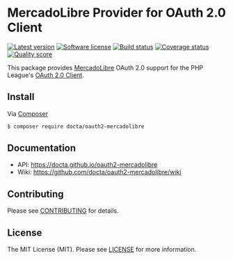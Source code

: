# MercadoLibre Provider for OAuth 2.0 Client

[![Latest version](https://img.shields.io/github/release/docta/oauth2-mercadolibre.svg?style=flat-square)](https://github.com/docta/oauth2-mercadolibre/releases)
[![Software license](https://img.shields.io/badge/license-MIT-brightgreen.svg?style=flat-square)](LICENSE)
[![Build status](https://img.shields.io/travis/docta/oauth2-mercadolibre/master.svg?style=flat-square)](https://travis-ci.org/docta/oauth2-mercadolibre)
[![Coverage status](https://img.shields.io/scrutinizer/coverage/g/docta/oauth2-mercadolibre.svg?style=flat-square)](https://scrutinizer-ci.com/g/docta/oauth2-mercadolibre/code-structure)
[![Quality score](https://img.shields.io/scrutinizer/g/docta/oauth2-mercadolibre.svg?style=flat-square)](https://scrutinizer-ci.com/g/docta/oauth2-mercadolibre)

This package provides [MercadoLibre](http://developers.mercadolibre.com/) OAuth 2.0 support for the PHP League's [OAuth 2.0 Client](https://github.com/thephpleague/oauth2-client).

## Install

Via [Composer](https://getcomposer.org/)

```bash
$ composer require docta/oauth2-mercadolibre
```

## Documentation

- API: https://docta.github.io/oauth2-mercadolibre
- Wiki: https://github.com/docta/oauth2-mercadolibre/wiki

## Contributing

Please see [CONTRIBUTING](https://github.com/docta/oauth2-mercadolibre/blob/master/CONTRIBUTING.md) for details.

## License

The MIT License (MIT). Please see [LICENSE](https://github.com/docta/oauth2-mercadolibre/blob/master/LICENSE) for more information.
